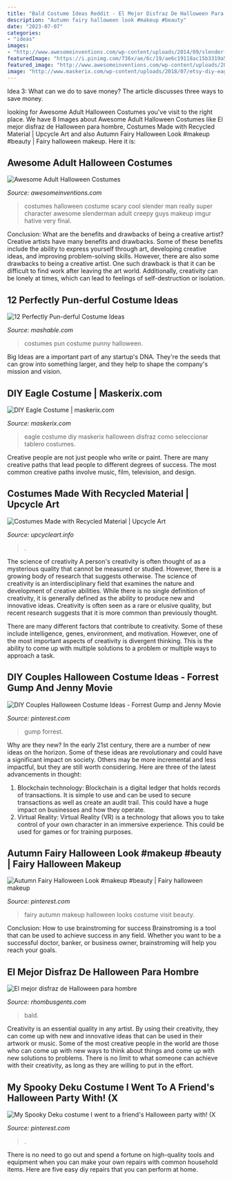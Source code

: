```yaml
---
title: "Bald Costume Ideas Reddit - El Mejor Disfraz De Halloween Para Hombre"
description: "Autumn fairy halloween look #makeup #beauty"
date: "2023-07-07"
categories:
- "ideas"
images:
- "http://www.awesomeinventions.com/wp-content/uploads/2014/09/slender-man-costume.jpg"
featuredImage: "https://i.pinimg.com/736x/ae/6c/19/ae6c19118ac15b3319a553d018de9b32.jpg"
featured_image: "http://www.awesomeinventions.com/wp-content/uploads/2014/09/slender-man-costume.jpg"
image: "http://www.maskerix.com/wp-content/uploads/2018/07/etsy-diy-eagle-halloween-costume-idea.jpg"
---
```



Idea 3: What can we do to save money?
The article discusses three ways to save money.

	

		
looking for Awesome Adult Halloween Costumes you've visit to the right place. We have 8 Images about Awesome Adult Halloween Costumes like El mejor disfraz de Halloween para hombre, Costumes Made with Recycled Material | Upcycle Art and also Autumn Fairy Halloween Look #makeup #beauty | Fairy halloween makeup. Here it is:
		
    
## Awesome Adult Halloween Costumes

<img loading=lazy src="http://www.awesomeinventions.com/wp-content/uploads/2014/09/slender-man-costume.jpg" onerror="this.onerror=null;this.src='https://tse1.mm.bing.net/th?id=OIP.SZXYSyl3j8QE_KR_51WnmQHaLG&amp;pid=15.1';" alt="Awesome Adult Halloween Costumes">

_Source: awesomeinventions.com_

>costumes halloween costume scary cool slender man really super character awesome slenderman adult creepy guys makeup imgur hative very final. 

	

Conclusion: What are the benefits and drawbacks of being a creative artist?
Creative artists have many benefits and drawbacks. Some of these benefits include the ability to express yourself through art, developing creative ideas, and improving problem-solving skills. However, there are also some drawbacks to being a creative artist. One such drawback is that it can be difficult to find work after leaving the art world. Additionally, creativity can be lonely at times, which can lead to feelings of self-destruction or isolation.

    
## 12 Perfectly Pun-derful Costume Ideas

<img loading=lazy src="https://i.imgur.com/X5hZZvD.jpg" onerror="this.onerror=null;this.src='https://tse4.mm.bing.net/th?id=OIP.572nBzVroXz-T0wlxTB8sAAAAA&amp;pid=15.1';" alt="12 Perfectly Pun-derful Costume Ideas">

_Source: mashable.com_

>costumes pun costume punny halloween. 

	

Big Ideas are a important part of any startup's DNA. They're the seeds that can grow into something larger, and they help to shape the company's mission and vision.

    
## DIY Eagle Costume | Maskerix.com

<img loading=lazy src="http://www.maskerix.com/wp-content/uploads/2018/07/etsy-diy-eagle-halloween-costume-idea.jpg" onerror="this.onerror=null;this.src='https://tse3.mm.bing.net/th?id=OIP.NBodlf8u8c7TZqMv0jCEAQHaEn&amp;pid=15.1';" alt="DIY Eagle Costume | maskerix.com">

_Source: maskerix.com_

>eagle costume diy maskerix halloween disfraz como seleccionar tablero costumes. 

	

Creative people are not just people who write or paint. There are many creative paths that lead people to different degrees of success. The most common creative paths involve music, film, television, and design.

    
## Costumes Made With Recycled Material | Upcycle Art

<img loading=lazy src="https://www.upcycleart.info/wp-content/uploads/2015/12/Recycled-Costumes.jpg" onerror="this.onerror=null;this.src='https://tse3.mm.bing.net/th?id=OIP.Y7wcY3mDwXwwPtV0TjeC1gHaLH&amp;pid=15.1';" alt="Costumes Made with Recycled Material | Upcycle Art">

_Source: upcycleart.info_

>. 

	

The science of creativity
A person's creativity is often thought of as a mysterious quality that cannot be measured or studied. However, there is a growing body of research that suggests otherwise. The science of creativity is an interdisciplinary field that examines the nature and development of creative abilities.
While there is no single definition of creativity, it is generally defined as the ability to produce new and innovative ideas. Creativity is often seen as a rare or elusive quality, but recent research suggests that it is more common than previously thought.

There are many different factors that contribute to creativity. Some of these include intelligence, genes, environment, and motivation. However, one of the most important aspects of creativity is divergent thinking. This is the ability to come up with multiple solutions to a problem or multiple ways to approach a task.

    
## DIY Couples Halloween Costume Ideas - Forrest Gump And Jenny Movie

<img loading=lazy src="https://i.pinimg.com/736x/b9/3d/9d/b93d9d03a00a2b04f80b34430ff7594a.jpg" onerror="this.onerror=null;this.src='https://tse3.mm.bing.net/th?id=OIP.ZS_ouVNCavxpfKAKAUdLOgHaNM&amp;pid=15.1';" alt="DIY Couples Halloween Costume Ideas - Forrest Gump and Jenny Movie">

_Source: pinterest.com_

>gump forrest. 

	

Why are they new?
In the early 21st century, there are a number of new ideas on the horizon. Some of these ideas are revolutionary and could have a significant impact on society. Others may be more incremental and less impactful, but they are still worth considering. Here are three of the latest advancements in thought: 
1) Blockchain technology: Blockchain is a digital ledger that holds records of transactions. It is simple to use and can be used to secure transactions as well as create an audit trail. This could have a huge impact on businesses and how they operate. 
2) Virtual Reality: Virtual Reality (VR) is a technology that allows you to take control of your own character in an immersive experience. This could be used for games or for training purposes.

    
## Autumn Fairy Halloween Look #makeup #beauty | Fairy Halloween Makeup

<img loading=lazy src="https://i.pinimg.com/736x/ae/6c/19/ae6c19118ac15b3319a553d018de9b32.jpg" onerror="this.onerror=null;this.src='https://tse2.mm.bing.net/th?id=OIP.Lpn9qv00Ht0ei0YpnBQCOgHaMI&amp;pid=15.1';" alt="Autumn Fairy Halloween Look #makeup #beauty | Fairy halloween makeup">

_Source: pinterest.com_

>fairy autumn makeup halloween looks costume visit beauty. 

	

Conclusion: How to use brainstroming for success
Brainstroming is a tool that can be used to achieve success in any field. Whether you want to be a successful doctor, banker, or business owner, brainstroming will help you reach your goals.

    
## El Mejor Disfraz De Halloween Para Hombre

<img loading=lazy src="https://rhombusgents.com/blog/wp-content/uploads/2019/10/disfraz-de-halloween.jpg" onerror="this.onerror=null;this.src='https://tse3.mm.bing.net/th?id=OIP.rHD0T8ULqs1JamRQDSIqIQHaD3&amp;pid=15.1';" alt="El mejor disfraz de Halloween para hombre">

_Source: rhombusgents.com_

>bald. 

	

Creativity is an essential quality in any artist. By using their creativity, they can come up with new and innovative ideas that can be used in their artwork or music. Some of the most creative people in the world are those who can come up with new ways to think about things and come up with new solutions to problems. There is no limit to what someone can achieve with their creativity, as long as they are willing to put in the effort.

    
## My Spooky Deku Costume I Went To A Friend&#039;s Halloween Party With! (X

<img loading=lazy src="https://i.pinimg.com/736x/aa/4b/3f/aa4b3f98e5c18ff3bb032e5bc00a3e13.jpg" onerror="this.onerror=null;this.src='https://tse2.mm.bing.net/th?id=OIP.fMA9YCRJnUHBDQzmEzYSiAAAAA&amp;pid=15.1';" alt="My Spooky Deku costume I went to a friend&#039;s Halloween party with! (X">

_Source: pinterest.com_

>. 

	

There is no need to go out and spend a fortune on high-quality tools and equipment when you can make your own repairs with common household items. Here are five easy diy repairs that you can perform at home.

